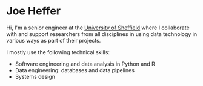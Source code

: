 # Joe Heffer

Hi, I'm a senior engineer at the [University of Sheffield](https://www.sheffield.ac.uk/) where I collaborate with and support researchers from all disciplines in using data technology in various ways as part of their projects.

I mostly use the following technical skills:
- Software engineering and data analysis in Python and R
- Data engineering: databases and data pipelines
- Systems design
